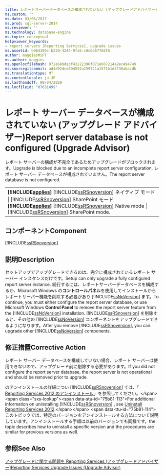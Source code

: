 ```yaml
---
title: レポートサーバーデータベースが構成されていない (アップグレードアドバイザー) |Microsoft Docs
ms.custom: ''
ms.date: 03/06/2017
ms.prod: sql-server-2014
ms.reviewer: ''
ms.technology: database-engine
ms.topic: conceptual
helpviewer_keywords:
- report servers [Reporting Services], upgrade issues
ms.assetid: b964300c-b220-4244-9fa6-c0c6a57760f6
author: maggiesMSFT
ms.author: maggies
ms.openlocfilehash: 072e689da3f43222396f071e607214a2ec494749
ms.sourcegitcommit: ad4d92dce894592a259721a1571b1d8736abacdb
ms.translationtype: MT
ms.contentlocale: ja-JP
ms.lasthandoff: 08/04/2020
ms.locfileid: "87631499"
---
```

# <a name="report-server-database-is-not-configured-upgrade-advisor"></a><span data-ttu-id="75b81-102">レポート サーバー データベースが構成されていない (アップグレード アドバイザー)</span><span class="sxs-lookup"><span data-stu-id="75b81-102">Report server database is not configured (Upgrade Advisor)</span></span>
  <span data-ttu-id="75b81-103">レポート サーバーの構成が不完全であるためアップグレードがブロックされます。</span><span class="sxs-lookup"><span data-stu-id="75b81-103">Upgrade is blocked due to an incomplete report server configuration.</span></span> <span data-ttu-id="75b81-104">レポート サーバー データベースが構成されていません。</span><span class="sxs-lookup"><span data-stu-id="75b81-104">The report server database is not configured.</span></span>  
  
||  
|-|  
|<span data-ttu-id="75b81-105">**[!INCLUDE[applies](../../includes/applies-md.md)]** [!INCLUDE[ssRSnoversion](../../includes/ssrsnoversion-md.md)] ネイティブ モード &#124; [!INCLUDE[ssRSnoversion](../../includes/ssrsnoversion-md.md)] SharePoint モード</span><span class="sxs-lookup"><span data-stu-id="75b81-105">**[!INCLUDE[applies](../../includes/applies-md.md)]**  [!INCLUDE[ssRSnoversion](../../includes/ssrsnoversion-md.md)] Native mode &#124; [!INCLUDE[ssRSnoversion](../../includes/ssrsnoversion-md.md)] SharePoint mode.</span></span>|  
  
## <a name="component"></a><span data-ttu-id="75b81-106">コンポーネント</span><span class="sxs-lookup"><span data-stu-id="75b81-106">Component</span></span>  
 [!INCLUDE[ssRSnoversion](../../includes/ssrsnoversion-md.md)]  
  
## <a name="description"></a><span data-ttu-id="75b81-107">説明</span><span class="sxs-lookup"><span data-stu-id="75b81-107">Description</span></span>  
 <span data-ttu-id="75b81-108">セットアップでアップグレードできるのは、完全に構成されているレポート サーバー インスタンスだけです。</span><span class="sxs-lookup"><span data-stu-id="75b81-108">Setup can only upgrade a fully configured report server instance.</span></span> <span data-ttu-id="75b81-109">続行するには、レポートサーバーデータベースを構成するか、Microsoft Windows の**コントロールパネル**を使用してインストールからレポートサーバー機能を削除する必要があり [!INCLUDE[ssNoVersion](../../includes/ssnoversion-md.md)] ます。</span><span class="sxs-lookup"><span data-stu-id="75b81-109">To continue, you must either configure the report server database, or use Microsoft Windows **Control Panel** to remove the report server feature from the [!INCLUDE[ssNoVersion](../../includes/ssnoversion-md.md)] installation.</span></span> <span data-ttu-id="75b81-110">[!INCLUDE[ssRSnoversion](../../includes/ssrsnoversion-md.md)] を削除すると、その他の [!INCLUDE[ssNoVersion](../../includes/ssnoversion-md.md)] コンポーネントをアップグレードできるようになります。</span><span class="sxs-lookup"><span data-stu-id="75b81-110">After you remove [!INCLUDE[ssRSnoversion](../../includes/ssrsnoversion-md.md)], you can upgrade other [!INCLUDE[ssNoVersion](../../includes/ssnoversion-md.md)] components.</span></span>  
  
## <a name="corrective-action"></a><span data-ttu-id="75b81-111">修正措置</span><span class="sxs-lookup"><span data-stu-id="75b81-111">Corrective Action</span></span>  
 <span data-ttu-id="75b81-112">レポート サーバー データベースを構成していない場合、レポート サーバーは使用できないので、アップグレード前に削除する必要があります。</span><span class="sxs-lookup"><span data-stu-id="75b81-112">If you did not configure the report server database, the report server is not operational and should be removed prior to upgrade.</span></span>  
  
 <span data-ttu-id="75b81-113">のアンインストールの詳細につい [!INCLUDE[ssRSnoversion](../../includes/ssrsnoversion-md.md)] ては、「 [Reporting Services 2012 のアンインストール](https://technet.microsoft.com/library/hh479745.aspx\(v=sql.11\))」を参照してください。</span><span class="sxs-lookup"><span data-stu-id="75b81-113">For additional information on uninstalling [!INCLUDE[ssRSnoversion](../../includes/ssrsnoversion-md.md)] , see [Uninstall Reporting Services 2012](https://technet.microsoft.com/library/hh479745.aspx\(v=sql.11\)).</span></span> <span data-ttu-id="75b81-114">このトピックでは、特定のバージョンをアンインストールする方法について説明しています。アンインストールする手順は以前のバージョンでも同様です。</span><span class="sxs-lookup"><span data-stu-id="75b81-114">the topic describes how to uninstall a specific version and the procedures are similar for previous versions as well.</span></span>  
  
## <a name="see-also"></a><span data-ttu-id="75b81-115">参照</span><span class="sxs-lookup"><span data-stu-id="75b81-115">See Also</span></span>  
 [<span data-ttu-id="75b81-116">アップグレードに関する問題を Reporting Services &#40;アップグレードアドバイザー&#41;</span><span class="sxs-lookup"><span data-stu-id="75b81-116">Reporting Services Upgrade Issues &#40;Upgrade Advisor&#41;</span></span>](../../../2014/sql-server/install/reporting-services-upgrade-issues-upgrade-advisor.md)  
  
  
